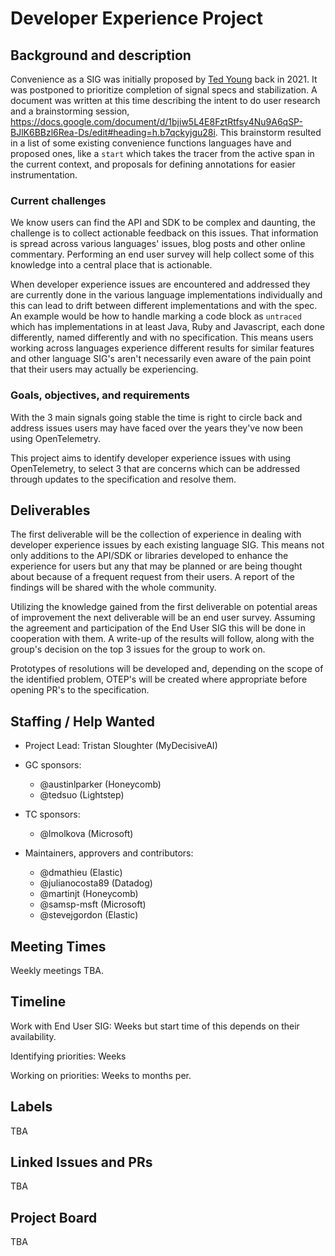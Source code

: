 # Developer Experience Project

## Background and description

Convenience as a SIG was initially proposed by [Ted
Young](https://github.com/tedsuo) back in 2021. It was postponed to prioritize
completion of signal specs and stabilization. A document was written at this
time describing the intent to do user research and a brainstorming session,
https://docs.google.com/document/d/1bjiw5L4E8FztRtfsy4Nu9A6qSP-BJlK6BBzl6Rea-Ds/edit#heading=h.b7qckyjgu28i.
This brainstorm resulted in a list of some existing convenience functions
languages have and proposed ones, like a `start` which takes the tracer from the
active span in the current context, and proposals for defining annotations for
easier instrumentation.

### Current challenges

We know users can find the API and SDK to be complex and daunting, the challenge
is to collect actionable feedback on this issues. That information is spread
across various languages' issues, blog posts and other online commentary.
Performing an end user survey will help collect some of this knowledge into a
central place that is actionable.

When developer experience issues are encountered and addressed they are
currently done in the various language implementations individually and this can
lead to drift between different implementations and with the spec. An example
would be how to handle marking a code block as `untraced` which has
implementations in at least Java, Ruby and Javascript, each done differently,
named differently and with no specification. This means users working across
languages experience different results for similar features and other language
SIG's aren't necessarily even aware of the pain point that their users may
actually be experiencing.

### Goals, objectives, and requirements

With the 3 main signals going stable the time is right to circle back and
address issues users may have faced over the years they've now been using
OpenTelemetry.

This project aims to identify developer experience issues with using
OpenTelemetry, to select 3 that are concerns which can be addressed through
updates to the specification and resolve them.

## Deliverables

The first deliverable will be the collection of experience in dealing with
developer experience issues by each existing language SIG. This means not only
additions to the API/SDK or libraries developed to enhance the experience for
users but any that may be planned or are being thought about because of a
frequent request from their users. A report of the findings will be shared with
the whole community.

Utilizing the knowledge gained from the first deliverable on potential areas of
improvement the next deliverable will be an end user survey. Assuming the agreement and
participation of the End User SIG this will be done in cooperation with them. A
write-up of the results will follow, along with the group's decision on the top 3
issues for the group to work on.

Prototypes of resolutions will be developed and, depending on the scope of the
identified problem, OTEP's will be created where appropriate before opening PR's
to the specification.

## Staffing / Help Wanted

- Project Lead: Tristan Sloughter (MyDecisiveAI)

- GC sponsors: 
  - @austinlparker (Honeycomb)
  - @tedsuo (Lightstep)
      
- TC sponsors:
  - @lmolkova (Microsoft)

- Maintainers, approvers and contributors:
  - @dmathieu (Elastic)
  - @julianocosta89 (Datadog)
  - @martinjt (Honeycomb)
  - @samsp-msft (Microsoft)
  - @stevejgordon (Elastic)

## Meeting Times

Weekly meetings TBA.

## Timeline

Work with End User SIG: Weeks but start time of this depends on their
availability.

Identifying priorities: Weeks

Working on priorities: Weeks to months per.

## Labels

TBA

## Linked Issues and PRs

TBA

## Project Board

TBA
